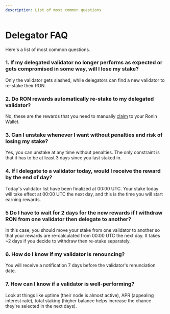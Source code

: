 ```yaml
---
description: List of most common questions
---
```


# Delegator FAQ

Here's a list of most common questions.

### 1. If my delegated validator no longer performs as expected or gets compromised in some way, will I lose my stake?
Only the validator gets slashed, while delegators can find a new validator to re-stake their RON.

### 2. Do RON rewards automatically re-stake to my delegated validator?
No, these are the rewards that you need to manually [claim](./claim-rewards.md) to your Ronin Wallet.

### 3. Can I unstake whenever I want without penalties and risk of losing my stake?
Yes, you can unstake at any time without penalties. The only constraint is that it has to be at least 3 days since you last staked in.

### 4. If I delegate to a validator today, would I receive the reward by the end of day?
Today's validator list have been finalized at 00:00 UTC. Your stake today will take effect at 00:00 UTC the next day, and this is the time you will start earning rewards.

### 5 Do I have to wait for 2 days for the new rewards if I withdraw RON from one validator then delegate to another?
In this case, you should move your stake from one validator to another so that your rewards are re-calculated from 00:00 UTC the next day. It takes ~2 days if you decide to withdraw then re-stake separately.

### 6. How do I know if my validator is renouncing?
You will receive a notification 7 days before the validator's renunciation date.

### 7. How can I know if a validator is well-performing?
Look at things like uptime (their node is almost active), APR (appealing interest rate), total staking (higher balance helps increase the chance they're selected in the next days).
